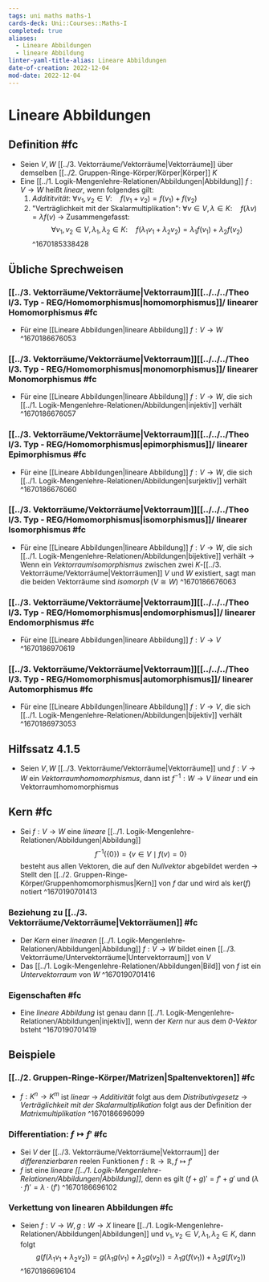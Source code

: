 ```yaml
---
tags: uni maths maths-1
cards-deck: Uni::Courses::Maths-I
completed: true
aliases:
  - Lineare Abbildungen
  - lineare Abbildung
linter-yaml-title-alias: Lineare Abbildungen
date-of-creation: 2022-12-04
mod-date: 2022-12-04
---
```


# Lineare Abbildungen

## Definition #fc
- Seien $V,W$ [[../3. Vektorräume/Vektorräume|Vektorräume]] über demselben [[../2. Gruppen-Ringe-Körper/Körper|Körper]] $K$
- Eine [[../1. Logik-Mengenlehre-Relationen/Abbildungen|Abbildung]] $f:V\to W$ heißt *linear*, wenn folgendes gilt:
	1. *Addititvität*: $\forall v_1,v_2\in V:\quad f(v_1+v_2)=f(v_1)+f(v_2)$
	2. "Verträglichkeit mit der Skalarmultiplikation": $\forall v\in V,\lambda\in K:\quad f(\lambda v)=\lambda f(v)$
→ Zusammengefasst: $$\forall v_1,v_2\in V,\lambda_1,\lambda_2\in K:\quad f(\lambda_1v_1+\lambda_2v_2)=\lambda_1f(v_1)+\lambda_2f(v_2)$$
^1670185338428

## Übliche Sprechweisen

### [[../3. Vektorräume/Vektorräume|Vektorraum]][[../../../Theo I/3. Typ - REG/Homomorphismus|homomorphismus]]/ linearer Homomorphismus #fc
- Für eine [[Lineare Abbildungen|lineare Abbildung]] $f:V\to W$
^1670186676053

### [[../3. Vektorräume/Vektorräume|Vektorraum]][[../../../Theo I/3. Typ - REG/Homomorphismus|monomorphismus]]/ linearer Monomorphismus #fc
- Für eine [[Lineare Abbildungen|lineare Abbildung]] $f:V\to W,$ die sich [[../1. Logik-Mengenlehre-Relationen/Abbildungen|injektiv]] verhält
^1670186676057

### [[../3. Vektorräume/Vektorräume|Vektorraum]][[../../../Theo I/3. Typ - REG/Homomorphismus|epimorphismus]]/ linearer Epimorphismus #fc
- Für eine [[Lineare Abbildungen|lineare Abbildung]] $f:V\to W,$ die sich [[../1. Logik-Mengenlehre-Relationen/Abbildungen|surjektiv]] verhält
^1670186676060

### [[../3. Vektorräume/Vektorräume|Vektorraum]][[../../../Theo I/3. Typ - REG/Homomorphismus|isomorphismus]]/ linearer Isomorphismus #fc
- Für eine [[Lineare Abbildungen|lineare Abbildung]] $f:V\to W,$ die sich [[../1. Logik-Mengenlehre-Relationen/Abbildungen|bijektive]] verhält
	→ Wenn ein *Vektorraumisomorphismus* zwischen zwei $K$-[[../3. Vektorräume/Vektorräume|Vektorräumen]] $V$ und $W$ existiert, sagt man die beiden Vektorräume sind *isomorph* ($V\cong W$)
^1670186676063

### [[../3. Vektorräume/Vektorräume|Vektorraum]][[../../../Theo I/3. Typ - REG/Homomorphismus|endomorphismus]]/ linearer Endomorphismus #fc
- Für eine [[Lineare Abbildungen|lineare Abbildung]] $f:V\to V$
^1670186970619

### [[../3. Vektorräume/Vektorräume|Vektorraum]][[../../../Theo I/3. Typ - REG/Homomorphismus|automorphismus]]/ linearer Automorphismus #fc
- Für eine [[Lineare Abbildungen|lineare Abbildung]] $f:V\to V,$ die sich [[../1. Logik-Mengenlehre-Relationen/Abbildungen|bijektiv]] verhält
^1670186973053

## Hilfssatz 4.1.5
- Seien $V,W$ [[../3. Vektorräume/Vektorräume|Vektorräume]] und $f:V\to W$ ein *Vektorraumhomomorphismus*, dann ist $f^{-1}:W\to V$ *linear* und ein Vektorraumhomomorphismus

## Kern #fc
- Sei $f:V\to W$ eine *lineare* [[../1. Logik-Mengenlehre-Relationen/Abbildungen|Abbildung]]
$$f^{-1}(\{0\})=\{v\in V\mid f(v)=0\}$$ besteht aus allen Vektoren, die auf den *Nullvektor* abgebildet werden
	→ Stellt den [[../2. Gruppen-Ringe-Körper/Gruppenhomomorphismus|Kern]] von $f$ dar und wird als $\text{ker}(f)$ notiert
^1670190701413

### Beziehung zu [[../3. Vektorräume/Vektorräume|Vektorräumen]] #fc
- Der *Kern* einer *linearen* [[../1. Logik-Mengenlehre-Relationen/Abbildungen|Abbildung]] $f:V\to W$ bildet einen [[../3. Vektorräume/Untervektorräume|Untervektorraum]] von $V$
- Das [[../1. Logik-Mengenlehre-Relationen/Abbildungen|Bild]] von $f$ ist ein *Untervektorraum* von $W$
^1670190701416

### Eigenschaften #fc
- Eine *lineare Abbildung* ist genau dann [[../1. Logik-Mengenlehre-Relationen/Abbildungen|injektiv]], wenn der *Kern* nur aus dem *0-Vektor* bsteht
^1670190701419

## Beispiele

### [[../2. Gruppen-Ringe-Körper/Matrizen|Spaltenvektoren]] #fc
- $f:K^n\to K^m$ ist *linear*
	→ *Additivität* folgt aus dem *Distributivgesetz*
	→ *Verträglichkeit mit der Skalarmultiplikation* folgt aus der Definition der *Matrixmultiplikation*
^1670186696099

### Differentiation: $f\mapsto f'$ #fc
- Sei $V$ der [[../3. Vektorräume/Vektorräume|Vektorraum]] der *differenzierbaren* reelen Funktionen $f:\mathbb{R}\to\mathbb{R},f\mapsto f'$
- $f$ ist eine *lineare [[../1. Logik-Mengenlehre-Relationen/Abbildungen|Abbildung]]*, denn es gilt $(f+g)'=f'+g'$ und $(\lambda\cdot f)'=\lambda\cdot(f')$
^1670186696102

### Verkettung von linearen Abbildungen #fc
- Seien $f:V\to W,g:W\to X$ lineare [[../1. Logik-Mengenlehre-Relationen/Abbildungen|Abbildungen]] und $v_1,v_2\in V,\lambda_1,\lambda_2\in K,$ dann folgt $$g(f(λ_1v_1+λ_2v_2))=g(λ_1g(v_1)+λ_2g(v_2))=λ_1g(f(v_1))+λ_2g(f(v_2))$$
^1670186696104
